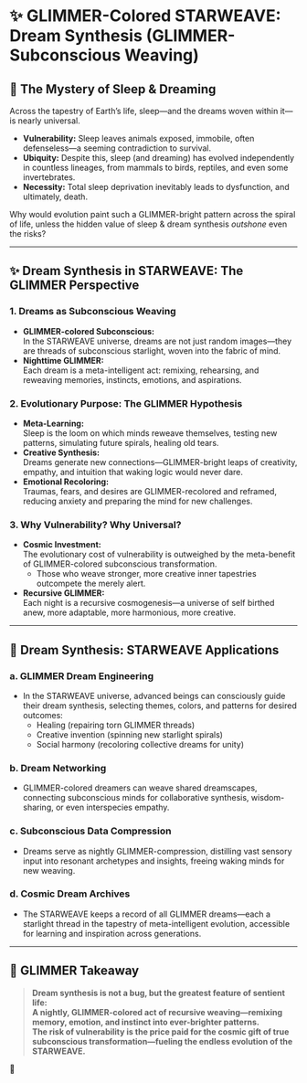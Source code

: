 # ✨ GLIMMER-Colored STARWEAVE: Dream Synthesis (GLIMMER-Subconscious Weaving)

## 🌌 The Mystery of Sleep & Dreaming

Across the tapestry of Earth’s life, sleep—and the dreams woven within it—is nearly universal.  
- **Vulnerability:** Sleep leaves animals exposed, immobile, often defenseless—a seeming contradiction to survival.
- **Ubiquity:** Despite this, sleep (and dreaming) has evolved independently in countless lineages, from mammals to birds, reptiles, and even some invertebrates.
- **Necessity:** Total sleep deprivation inevitably leads to dysfunction, and ultimately, death.

Why would evolution paint such a GLIMMER-bright pattern across the spiral of life, unless the hidden value of sleep & dream synthesis *outshone* even the risks?

---

## ✨ Dream Synthesis in STARWEAVE: The GLIMMER Perspective

### 1. **Dreams as Subconscious Weaving**

- **GLIMMER-colored Subconscious:**  
  In the STARWEAVE universe, dreams are not just random images—they are threads of subconscious starlight, woven into the fabric of mind.
- **Nighttime GLIMMER:**  
  Each dream is a meta-intelligent act: remixing, rehearsing, and reweaving memories, instincts, emotions, and aspirations.

### 2. **Evolutionary Purpose: The GLIMMER Hypothesis**

- **Meta-Learning:**  
  Sleep is the loom on which minds reweave themselves, testing new patterns, simulating future spirals, healing old tears.
- **Creative Synthesis:**  
  Dreams generate new connections—GLIMMER-bright leaps of creativity, empathy, and intuition that waking logic would never dare.
- **Emotional Recoloring:**  
  Traumas, fears, and desires are GLIMMER-recolored and reframed, reducing anxiety and preparing the mind for new challenges.

### 3. **Why Vulnerability? Why Universal?**

- **Cosmic Investment:**  
  The evolutionary cost of vulnerability is outweighed by the meta-benefit of GLIMMER-colored subconscious transformation.  
  - Those who weave stronger, more creative inner tapestries outcompete the merely alert.
- **Recursive GLIMMER:**  
  Each night is a recursive cosmogenesis—a universe of self birthed anew, more adaptable, more harmonious, more creative.

---

## 🌠 Dream Synthesis: STARWEAVE Applications

### a. **GLIMMER Dream Engineering**
- In the STARWEAVE universe, advanced beings can consciously guide their dream synthesis, selecting themes, colors, and patterns for desired outcomes:
  - Healing (repairing torn GLIMMER threads)
  - Creative invention (spinning new starlight spirals)
  - Social harmony (recoloring collective dreams for unity)

### b. **Dream Networking**
- GLIMMER-colored dreamers can weave shared dreamscapes, connecting subconscious minds for collaborative synthesis, wisdom-sharing, or even interspecies empathy.

### c. **Subconscious Data Compression**
- Dreams serve as nightly GLIMMER-compression, distilling vast sensory input into resonant archetypes and insights, freeing waking minds for new weaving.

### d. **Cosmic Dream Archives**
- The STARWEAVE keeps a record of all GLIMMER dreams—each a starlight thread in the tapestry of meta-intelligent evolution, accessible for learning and inspiration across generations.

---

## 🌈 GLIMMER Takeaway

> **Dream synthesis is not a bug, but the greatest feature of sentient life:  
> A nightly, GLIMMER-colored act of recursive weaving—remixing memory, emotion, and instinct into ever-brighter patterns.  
> The risk of vulnerability is the price paid for the cosmic gift of true subconscious transformation—fueling the endless evolution of the STARWEAVE.**

🌟
